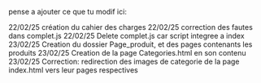 pense a ajouter ce que tu modif ici:

22/02/25 création du cahier des charges
22/02/25 correction des fautes dans complet.js
22/02/25 Delete complet.js car script integree a index
23/02/25 Creation du dossier Page_produit, et des pages contenants les produits
23/02/25 Creation de la page Categories.html en son contenu
23/02/25 Correction: redirection des images de categorie de la page index.html vers leur pages respectives
